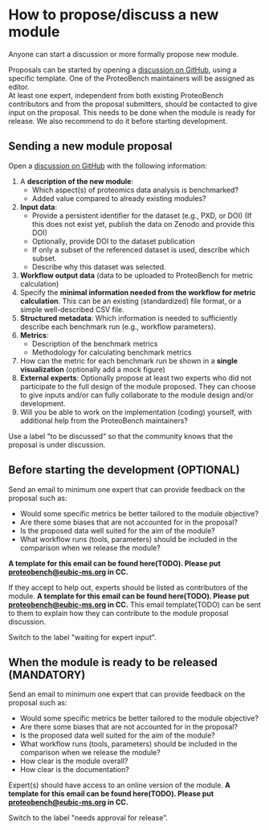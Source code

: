 # How to propose/discuss a new module

Anyone can start a discussion or more formally propose new module.

Proposals can be started by opening a [discussion on GitHub](https://github.com/orgs/Proteobench/discussions/new?category=potential-new-module-to-discuss), using a specific template. One of the ProteoBench maintainers will be assigned as editor.  
At least one expert, independent from both existing ProteoBench contributors and from the proposal submitters, should be contacted to give input on the proposal. This needs to be done when the module is ready for release. We also recommend to do it before starting development.

## Sending a new module proposal

Open a [discussion on GitHub](https://github.com/orgs/Proteobench/discussions/new?category=potential-new-module-to-discuss) with the following information:

1. A **description of the new module**:
    - Which aspect(s) of proteomics data analysis is benchmarked?
    - Added value compared to already existing modules?
2. **Input data**:
    - Provide a persistent identifier for the dataset (e.g., PXD, or DOI) (If this does not exist yet, publish the data on Zenodo and provide this DOI)
    - Optionally, provide DOI to the dataset publication
    - If only a subset of the referenced dataset is used, describe which subset.
    - Describe why this dataset was selected.
3. **Workflow output data** (data to be uploaded to ProteoBench for metric calculation)
4. Specify the **minimal information needed from the workflow for metric calculation**. This can be an existing (standardized) file format, or a simple well-described CSV file.
5. **Structured metadata**: Which information is needed to sufficiently describe each benchmark run (e.g., workflow parameters).
6. **Metrics**:
    - Description of the benchmark metrics
    - Methodology for calculating benchmark metrics
7. How can the metric for each benchmark run be shown in a **single visualization** (optionally add a mock figure)
8. **External experts**: Optionally propose at least two experts who did not participate to the full design of the module proposed. They can choose to give inputs and/or can fully collaborate to the module design and/or development.
9. Will you be able to work on the implementation (coding) yourself, with additional help from the ProteoBench maintainers?

Use a label "to be discussed" so that the community knows that the proposal is under discussion.

## Before starting the development (OPTIONAL)

Send an email to minimum one expert that can provide feedback on the proposal such as:

* Would some specific metrics be better tailored to the module objective?
* Are there some biases that are not accounted for in the proposal?
* Is the proposed data well suited for the aim of the module?
* What workflow runs (tools, parameters) should be included in the comparison when we release the module?

**A template for this email can be found here(TODO). Please put proteobench@eubic-ms.org in CC.**

If they accept to help out, experts should be listed as contributors of the module. 
**A template for this email can be found here(TODO). Please put proteobench@eubic-ms.org in CC.**
This email template(TODO) can be sent to them to explain how they can contribute to the module proposal discussion. 

Switch to the label "waiting for expert input".

## When the module is ready to be released (MANDATORY)

Send an email to minimum one expert that can provide feedback on the proposal such as:

* Would some specific metrics be better tailored to the module objective?
* Are there some biases that are not accounted for in the proposal?
* Is the proposed data well suited for the aim of the module?
* What workflow runs (tools, parameters) should be included in the comparison when we release the module?
* How clear is the module overall?
* How clear is the documentation?

Expert(s) should have access to an online version of the module. 
**A template for this email can be found here(TODO). Please put proteobench@eubic-ms.org in CC.**

Switch to the label "needs approval for release".
